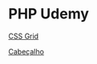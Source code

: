 # PHP Udemy

[CSS Grid](PHP%20Udemy%20e4fe3f91108240cb820f8644527011cf/CSS%20Grid%2064948a6871f14d2482fecc3e3a2a7e26.md)

[Cabeçalho](PHP%20Udemy%20e4fe3f91108240cb820f8644527011cf/Cabec%CC%A7alho%200ea3fe273b7c4a94a380bb0b074da340.md)